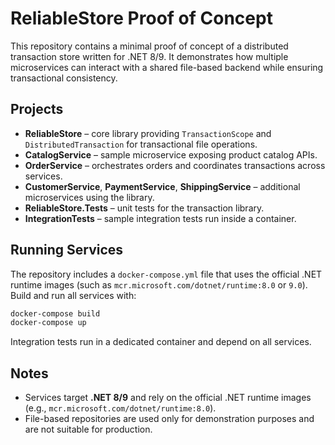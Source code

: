 # ReliableStore Proof of Concept

This repository contains a minimal proof of concept of a distributed transaction store written for .NET 8/9. It demonstrates how multiple microservices can interact with a shared file-based backend while ensuring transactional consistency.

## Projects

- **ReliableStore** – core library providing `TransactionScope` and `DistributedTransaction` for transactional file operations.
- **CatalogService** – sample microservice exposing product catalog APIs.
- **OrderService** – orchestrates orders and coordinates transactions across services.
- **CustomerService**, **PaymentService**, **ShippingService** – additional microservices using the library.
- **ReliableStore.Tests** – unit tests for the transaction library.
- **IntegrationTests** – sample integration tests run inside a container.

## Running Services

The repository includes a `docker-compose.yml` file that uses the official .NET runtime images (such as `mcr.microsoft.com/dotnet/runtime:8.0` or `9.0`). Build and run all services with:

```bash
docker-compose build
docker-compose up
```

Integration tests run in a dedicated container and depend on all services.

## Notes

- Services target **.NET 8/9** and rely on the official .NET runtime images (e.g., `mcr.microsoft.com/dotnet/runtime:8.0`).
- File-based repositories are used only for demonstration purposes and are not suitable for production.
